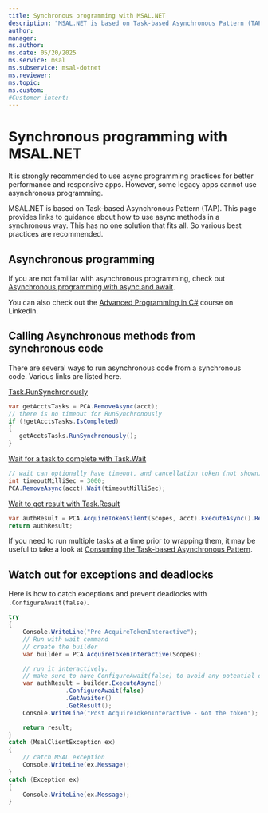 ```yaml
---
title: Synchronous programming with MSAL.NET
description: "MSAL.NET is based on Task-based Asynchronous Pattern (TAP). This page provides links to guidance about how to use async methods in a synchronous way. This has no one solution that fits all. So various best practices are recommended."
author: 
manager: 
ms.author: 
ms.date: 05/20/2025
ms.service: msal
ms.subservice: msal-dotnet
ms.reviewer: 
ms.topic: 
ms.custom: 
#Customer intent: 
---
```


# Synchronous programming with MSAL.NET

It is strongly recommended to use async programming practices for better performance and responsive apps. However, some legacy apps cannot use asynchronous programming.

MSAL.NET is based on Task-based Asynchronous Pattern (TAP). This page provides links to guidance about how to use async methods in a synchronous way. This has no one solution that fits all. So various best practices are recommended.

## Asynchronous programming

If you are not familiar with asynchronous programming, check out [Asynchronous programming with async and await](/dotnet/csharp/programming-guide/concepts/async/).

You can also check out the [Advanced Programming in C#](https://www.linkedin.com/learning/async-programming-in-c-sharp/introduction?u=3322) course on LinkedIn.

## Calling Asynchronous methods from synchronous code

There are several ways to run asynchronous code from a synchronous code. Various links are listed here.

[Task.RunSynchronously](/dotnet/api/system.threading.tasks.task.runsynchronously)

```csharp
var getAcctsTasks = PCA.RemoveAsync(acct);
// there is no timeout for RunSynchronously
if (!getAcctsTasks.IsCompleted)
{
   getAcctsTasks.RunSynchronously();
}
```

[Wait for a task to complete with Task.Wait](/dotnet/api/system.threading.tasks.task.wait)

```csharp
// wait can optionally have timeout, and cancellation token (not shown)
int timeoutMilliSec = 3000;
PCA.RemoveAsync(acct).Wait(timeoutMilliSec);
```

[Wait to get result with Task.Result](/dotnet/api/system.threading.tasks.task-1.result#remarks)

```csharp
var authResult = PCA.AcquireTokenSilent(Scopes, acct).ExecuteAsync().Result;
return authResult;
```

If you need to run multiple tasks at a time prior to wrapping them, it may be useful to take a look at [Consuming the Task-based Asynchronous Pattern](/dotnet/standard/asynchronous-programming-patterns/consuming-the-task-based-asynchronous-pattern).

## Watch out for exceptions and deadlocks

Here is how to catch exceptions and prevent deadlocks with `.ConfigureAwait(false)`.

```csharp
try
{
    Console.WriteLine("Pre AcquireTokenInteractive");
    // Run with wait command
    // create the builder
    var builder = PCA.AcquireTokenInteractive(Scopes);

    // run it interactively.
    // make sure to have ConfigureAwait(false) to avoid any potential deadlocks
    var authResult = builder.ExecuteAsync()
                .ConfigureAwait(false)
                .GetAwaiter()
                .GetResult();
    Console.WriteLine("Post AcquireTokenInteractive - Got the token");

    return result;
}
catch (MsalClientException ex)
{
    // catch MSAL exception
    Console.WriteLine(ex.Message);
}
catch (Exception ex)
{
    Console.WriteLine(ex.Message);
}
```
